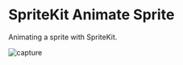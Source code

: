 # SpriteKit Animate Sprite

Animating a sprite with SpriteKit.

![capture](http://labs.jasonsturges.com/swift/labs/spritekit-animate-sprite.gif)

